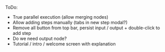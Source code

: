 ToDo:

- True parallel execution (allow merging nodes)
- Allow adding steps manually (tabs in new step modal?)
- Remove all button from top bar, persist input / output + double-click to add step
- Do we need output node?
- Tutorial / intro / welcome screen with explanation
